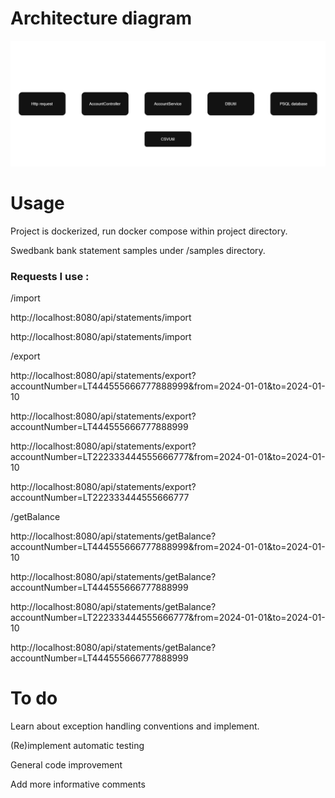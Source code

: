 <h1>Architecture diagram</h1>

![diagram.drawio.png](samples/diagram.drawio.png)

<h1>Usage</h1>

Project is dockerized, run docker compose within project directory.

Swedbank bank statement samples under /samples directory.

<h3>Requests I use : </h3>

/import

http://localhost:8080/api/statements/import

http://localhost:8080/api/statements/import

/export

http://localhost:8080/api/statements/export?accountNumber=LT444555666777888999&from=2024-01-01&to=2024-01-10

http://localhost:8080/api/statements/export?accountNumber=LT444555666777888999

http://localhost:8080/api/statements/export?accountNumber=LT222333444555666777&from=2024-01-01&to=2024-01-10

http://localhost:8080/api/statements/export?accountNumber=LT222333444555666777

/getBalance

http://localhost:8080/api/statements/getBalance?accountNumber=LT444555666777888999&from=2024-01-01&to=2024-01-10

http://localhost:8080/api/statements/getBalance?accountNumber=LT444555666777888999

http://localhost:8080/api/statements/getBalance?accountNumber=LT222333444555666777&from=2024-01-01&to=2024-01-10

http://localhost:8080/api/statements/getBalance?accountNumber=LT444555666777888999

<h1>To do</h1>

Learn about exception handling conventions and implement.

(Re)implement automatic testing

General code improvement

Add more informative comments
